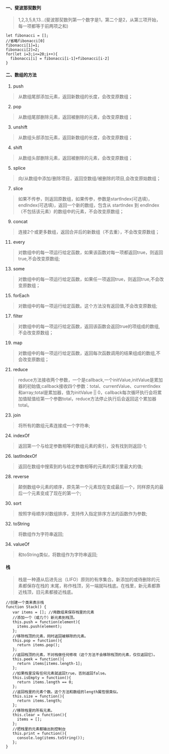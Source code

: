 #### 一、斐波那契数列
> 1,2,3,5,8,13...(斐波那契数列第一个数字是1，第二个是2，从第三项开始，每一项都等于前两项之和)
```
let fibonacci = [];
//省略fibonacci[0]
fibonacci[1]=1;
fibonacci[2]=2;
for(let i=3;i<=20;i++){
  fibonacci[i] = fibonacci[i-1]+fibonacci[i-2]
}
```
#### 二、数组的方法
1. push
> 从数组尾部添加元素，返回新数组的长度，会改变原数组；
2. pop
> 从数组尾部删除元素，返回被删除的元素，会改变原数组；
3. unshift
> 从数组头部添加元素，返回新数组的长度，会改变原数组；
4. shift
> 从数组头部删除元素，返回被删除的元素，会改变原数组；
5. splice
> 向/从数组中添加/删除项目，返回空数组/被删除的项目,会改变原始数组；
7. slice
> 如果不传参，则返回原数组，如果传参，参数是startIndex(可选填)，endIndex(可选填)，返回一个新的数组，包含从 startIndex 到 endIndex （不包括该元素）的数组中的元素，不会改变原数组；
9. concat
> 连接2个或更多数组，返回合并后的新数组（不去重），不会改变原数组；
11. every
> 对数组中的每一项运行给定函数，如果该函数对每一项都返回true，则返回true,不会改变原数组;
13. some
> 对数组中的每一项运行给定函数，如果任一项返回true，则返回true,不会改变原数组；
15. forEach
> 对数组中的每一项运行给定函数。这个方法没有返回值,不会改变原数组;
17. filter
> 对数组中的每一项运行给定函数，返回该函数会返回true的项组成的数组,不会改变原数组；
19. map
> 对数组中的每一项运行给定函数，返回每次函数调用的结果组成的数组,不会改变原数组；
21. reduce
> reduce方法接收两个参数，一个是callback,一个initValue,initValue是累加器的初始值;callback接收四个参数：total、currentValue、currentIndex和array;total是累加器，值为initValue || 0，callback每次循环执行会将累加值赋值给第一个参数total，reduce方法停止执行后会返回这个累加器total。
23. join
> 将所有的数组元素连接成一个字符串;
24. indexOf
> 返回第一个与给定参数相等的数组元素的索引，没有找到则返回-1;
26. lastIndexOf
> 返回在数组中搜索到的与给定参数相等的元素的索引里最大的值;
28. reverse 
> 颠倒数组中元素的顺序，原先第一个元素现在变成最后一个，同样原先的最后一个元素变成了现在的第一个;
30. sort
> 按照字母顺序对数组排序，支持传入指定排序方法的函数作为参数;
32. toString
> 将数组作为字符串返回;
34. valueOf
> 和toString类似，将数组作为字符串返回;
#### 栈
> 栈是一种遵从后进先出（LIFO）原则的有序集合。新添加的或待删除的元素都保存在栈的
末尾，称作栈顶，另一端就叫栈底。在栈里，新元素都靠近栈顶，旧元素都接近栈底。
```
//创建一个类来表示栈
function Stack() { 
   var items = []; //用数组来保存栈里的元素
   //添加一个（或几个）新元素到栈顶。
   this.push = function(element){ 
     items.push(element); 
   }; 
   //移除栈顶的元素，同时返回被移除的元素。
   this.pop = function(){ 
     return items.pop(); 
   }; 
   //返回栈顶的元素，不对栈做任何修改（这个方法不会移除栈顶的元素，仅仅返回它）。
   this.peek = function(){ 
     return items[items.length-1]; 
   }; 
   //如果栈里没有任何元素就返回true，否则返回false。
   this.isEmpty = function(){ 
     return items.length == 0; 
   }; 
   //返回栈里的元素个数。这个方法和数组的length属性很类似。
   this.size = function(){ 
     return items.length; 
   }; 
   //移除栈里的所有元素。
   this.clear = function(){ 
     items = []; 
   }; 
   //把栈里的元素都输出到控制台
   this.print = function(){ 
     console.log(items.toString()); 
   }; 
}
```


